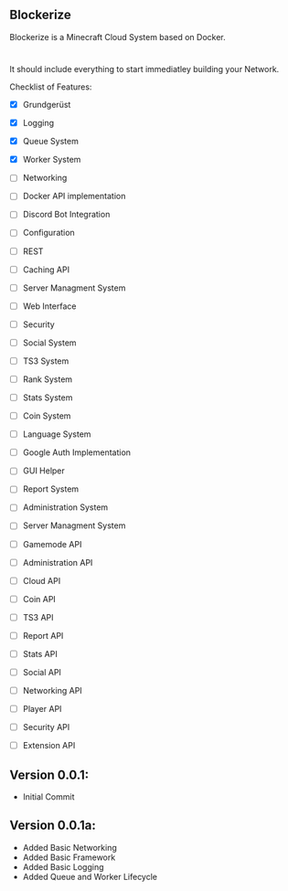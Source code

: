 ## Blockerize

Blockerize is a Minecraft Cloud System based on Docker.
#

 It should include everything to start immediatley building your Network.

Checklist of Features:
 - [X] Grundgerüst
 - [X] Logging
 - [X] Queue System
 - [X] Worker System
 - [ ] Networking
 - [ ] Docker API implementation
 - [ ] Discord Bot Integration
 - [ ] Configuration 
 - [ ] REST
 - [ ] Caching API
 - [ ] Server Managment System
 - [ ] Web Interface
 - [ ] Security 
 - [ ] Social System
 - [ ] TS3 System
 - [ ] Rank System
 - [ ] Stats System
 - [ ] Coin System
 - [ ] Language System
 - [ ] Google Auth Implementation
 - [ ] GUI Helper
 - [ ] Report System
 - [ ] Administration System
 - [ ] Server Managment System
 - [ ] Gamemode API
 - [ ] Administration API
 - [ ] Cloud API
 - [ ] Coin API
 - [ ] TS3 API
 - [ ] Report API
 - [ ] Stats API
 - [ ] Social API
 - [ ] Networking API
 - [ ] Player API
 - [ ] Security API
 - [ ] Extension API


Version 0.0.1:
- 
- Initial Commit

Version 0.0.1a:
- 
- Added Basic Networking
- Added Basic Framework
- Added Basic Logging
- Added Queue and Worker Lifecycle

 



